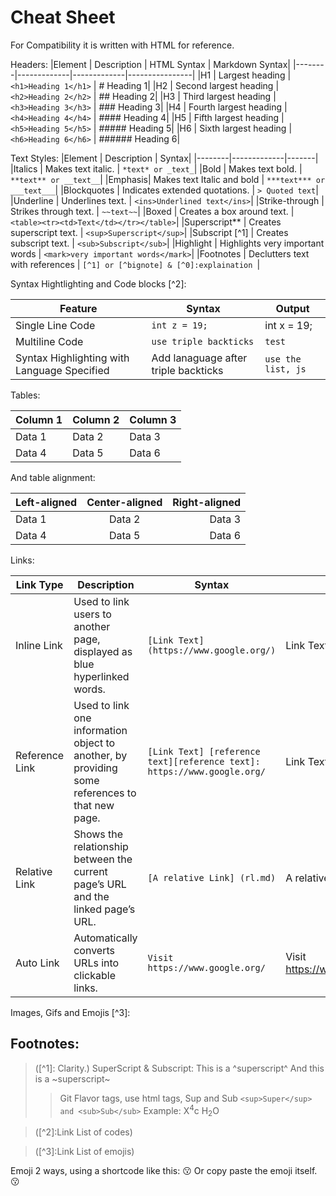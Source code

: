 # Cheat Sheet

For Compatibility it is written with HTML for reference.

Headers:
|Element | Description | HTML Syntax | Markdown Syntax|
|--------|-------------|-------------|----------------|
|H1 | Largest heading | `<h1>Heading 1</h1>` | # Heading 1|
|H2 | Second largest heading |`<h2>Heading 2</h2>` | ## Heading 2|
|H3 | Third largest heading | `<h3>Heading 3</h3>` | ### Heading 3|
|H4 | Fourth largest heading | `<h4>Heading 4</h4>` | #### Heading 4|
|H5 | Fifth largest heading | `<h5>Heading 5</h5>` | ##### Heading 5|
|H6 | Sixth largest heading | `<h6>Heading 6</h6>` | ###### Heading 6|

Text Styles:
|Element | Description | Syntax|
|--------|-------------|-------|
|Italics | Makes text italic. | `*text* or _text_`|
|Bold | Makes text bold. | `**text** or __text__`|
|Emphasis| Makes text Italic and bold | `***text*** or ___text___`|
|Blockquotes | Indicates extended quotations. | `> Quoted text`|
|Underline | Underlines text. | `<ins>Underlined text</ins>`|
|Strike-through | Strikes through text. | `~~text~~`|
|Boxed | Creates a box around text. | `<table><tr><td>Text</td></tr></table>`|
|Superscript** | Creates superscript text. | `<sup>Superscript</sup>`|
|Subscript [^1] | Creates subscript text. | `<sub>Subscript</sub>`|
|Highlight | Highlights very important words | `<mark>very important words</mark>`|
|Footnotes | Declutters text with references | `[^1] or [^bignote] & [^0]:explaination `|

Syntax Hightlighting and Code blocks [^2]:

|Feature|Syntax|Output|
|-------|------|------|
Single Line Code | ` int z = 19; ` | int x = 19;|
Multiline Code | ` use triple backticks ` | ``` test ``` |
Syntax Highlighting with Language Specified | Add lanaguage after triple backticks | ``` use the list, js ```|

Tables:

| Column 1 | Column 2 | Column 3 |
|----------|----------|----------|
| Data 1   | Data 2   | Data 3   |
| Data 4   | Data 5   | Data 6   |

And table alignment:

| Left-aligned | Center-aligned | Right-aligned |
|:-------------|:--------------:|--------------:|
| Data 1       |   Data 2       | Data 3        |
| Data 4       |     Data 5     | Data 6        |

Links:

|Link Type | Description | Syntax | Output|
|----------|-------------|--------|-------|
|Inline Link | Used to link users to another page, displayed as blue hyperlinked words. | `[Link Text](https://www.google.org/)` | Link Text|
|Reference Link | Used to link one information object to another, by providing some references to that new page. | `[Link Text] [reference text][reference text]: https://www.google.org/` | Link Text|
|Relative Link | Shows the relationship between the current page’s URL and the linked page’s URL. | `[A relative Link] (rl.md)` | A relative Link|
|Auto Link | Automatically converts URLs into clickable links. | `Visit https://www.google.org/` | Visit https://www.google.org/|

Images, Gifs and Emojis [^3]:






Footnotes:
--------
> ([^1]: Clarity.)
SuperScript & Subscript:
This is a ^superscript^
And this is a ~superscript~
>>Git Flavor tags, use html tags, Sup and Sub
`<sup>Super</sup> and <sub>Sub</sub>`
Example:
X<sup>4</sup>c
H<sub>2</sub>O

> ([^2]:Link List of codes)

> ([^3]:Link List of emojis)



Emoji 2 ways, using a shortcode like this:
:kissing:
Or copy paste the emoji itself.
😗